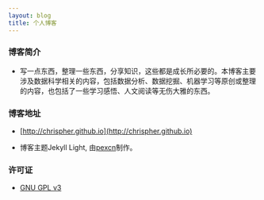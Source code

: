 ```yaml
---
layout: blog
title: 个人博客
---
```


<link rel="stylesheet" href="/res/css/page.css">

### 博客简介

- 写一点东西，整理一些东西，分享知识，这些都是成长所必要的。本博客主要涉及数据科学相关的内容，包括数据分析、数据挖掘、机器学习等原创或整理的内容，也包括了一些学习感悟、人文阅读等无伤大雅的东西。


### 博客地址

- [http://chrispher.github.io](http://chrispher.github.io)

- 博客主题Jekyll Light, 由[pexcn](https://github.com/pexcn/Jekyll-Light)制作。

### 许可证

- [GNU GPL v3](http://www.gnu.org/licenses/gpl-3.0.html)
